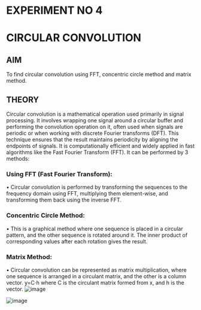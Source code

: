 # EXPERIMENT NO 4
# CIRCULAR CONVOLUTION 
## AIM
To find circular convolution using FFT, concentric circle method and matrix method.
## THEORY
Circular convolution is a mathematical operation used primarily in signal processing. It involves wrapping one signal around a circular buffer and performing the convolution operation on it, often used when signals are periodic or when working with discrete Fourier transforms (DFT). This technique ensures that the result maintains periodicity by aligning the endpoints of signals. It is computationally efficient and widely applied in fast algorithms like the Fast Fourier Transform (FFT). It can be performed by 3 methods:
### Using FFT (Fast Fourier Transform):
•	Circular convolution is performed by transforming the sequences to the frequency domain using FFT, multiplying them element-wise, and transforming them back using the inverse FFT.
                     
### Concentric Circle Method:
•	This is a graphical method where one sequence is placed in a circular pattern, and the other sequence is rotated around it. The inner product of corresponding values after each rotation gives the result.


### Matrix Method:
•	Circular convolution can be represented as matrix multiplication, where one sequence is arranged in a circulant matrix, and the other is a column vector.
               y=C⋅h
where C is the circulant matrix formed from x, and h is the vector.
![image](https://github.com/user-attachments/assets/a7f8f075-a9ed-4fda-845d-cdc97d598870)

![image](https://github.com/user-attachments/assets/de76fd3e-a527-47ba-a9ae-259ffd0b9b28)



